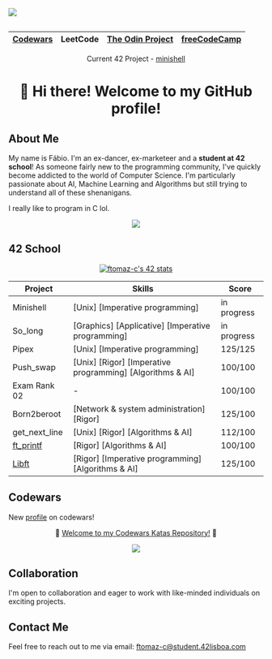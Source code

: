 <p  style="display: inline-block" align="left">
  <a href="https://www.codewars.com/">
    <img src="https://www.codewars.com/users/ftomaz-c/badges/micro" />
  </a>
  <div align="center">
  
 |[Codewars](https://github.com/ftomaz-c/Codewars)|LeetCode|[The Odin Project](https://github.com/ftomaz-c/The_Odin_Project.git)|[freeCodeCamp](https://github.com/ftomaz-c/freeCodeCamp)|
  |---|---|---|---|
  </div>
</p>


<p align= "center">Current 42 Project - <a href="https://github.com/ftomaz-c/Minishell">minishell</a><p>

<div align="center">
  
# 👋 **Hi there! Welcome to my GitHub profile!**
</div>


## About Me
My name is Fábio. I'm an ex-dancer, ex-marketeer and a **student at 42 school**!
As someone fairly new to the programming community, I've quickly become addicted to the world of Computer Science.
I'm particularly passionate about AI, Machine Learning and Algorithms but still trying to understand all of these shenanigans.

I really like to program in C lol.

<p align="center">
  <a href="https://skillicons.dev">
    <img src="https://skillicons.dev/icons?i=c,linux,vscode,vim,git,github,docker,html,css" />
  </a>
</p>


  ## 42 School
<div align="center">
  
  [![ftomaz-c's 42 stats](https://badge.mediaplus.ma/black/ftomaz-c?1337Badge=off&UM6P=off)](https://github.com/oakoudad/badge42)
</div>

<div align="center">
  
|Project|Skills|Score|
|---|---|---|
|Minishell|[Unix] [Imperative programming]| in progress |
|So_long|[Graphics] [Applicative] [Imperative programming]| in progress |
|Pipex|[Unix] [Imperative programming] | 125/125|
|Push_swap|[Unix] [Rigor] [Imperative programming] [Algorithms & AI]|100/100|
|Exam Rank 02|-|100/100|
|Born2beroot|[Network & system administration] [Rigor]|125/100|
|get_next_line|[Unix] [Rigor] [Algorithms & AI]|112/100|
|[ft_printf](https://github.com/ftomaz-c/Printf.git)|[Rigor] [Algorithms & AI]|100/100|
|[Libft](https://github.com/ftomaz-c/Libft.git)|[Rigor] [Imperative programming] [Algorithms & AI]|125/100|
</div>




## Codewars

New [profile](https://www.codewars.com/users/ftomaz-c) on codewars!

<div align="center">
  
🚀 [Welcome to my Codewars Katas Repository!](https://github.com/ftomaz-c/Codewars.git) 🚀 </div>

<p align="center">
  <a href="https://www.codewars.com/">
    <img src="https://www.codewars.com/users/ftomaz-c/badges/large" />
  </a>
</p>

## Collaboration
I'm open to collaboration and eager to work with like-minded individuals on exciting projects.

## Contact Me
Feel free to reach out to me via email: [ftomaz-c@student.42lisboa.com](mailto:ftomaz-c@student.42lisboa.com)

